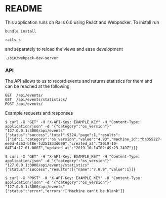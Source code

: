 # README

This application runs on Rails 6.0 using React and Webpacker.
To install run
```
bundle install
```

```
rails s
```

and separately to reload the views and ease development

```
./bin/webpack-dev-server
```

### API

The API allows to us to record events and returns statistics for them and can be reached at the following
```
GET  /api/events/
GET  /api/events/statistics/
POST /api/events/
``` 

Example requests and responses
```
$ curl -X "GET" -H "X-API-Key: EXAMPLE_KEY" -H "Content-Type: application/json" -d '{"category":"os_version"}' "127.0.0.1:3000/api/events"
{"status":"success","total":9324,"page":1,"results":[{"id":1,"category":"os_version","value":"4.93","machine_id":"ba355227-ee0d-4363-bf8e-fd251833d690","created_at":"2019-10-04T14:17:01.000Z","updated_at":"2019-10-14T02:49:23.249Z"}]}

$ curl -X "GET" -H "X-API-Key: EXAMPLE_KEY" -H "Content-Type: application/json" -d '{"category":"os_version"}' "127.0.0.1:3000/api/events/statistics"
{"status":"success","results":[{"name":"7.0.9","value":1}]}

$ curl -X "POST" -H "X-API-Key: EXAMPLE_KEY" -H "Content-Type: application/json" -d '{"category":"os_version"}' "127.0.0.1:3000/api/events"
{"status":"error","errors":["Machine can't be blank"]}
```
